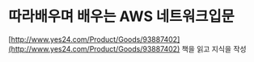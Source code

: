 # 따라배우며 배우는 AWS 네트워크입문
[http://www.yes24.com/Product/Goods/93887402](http://www.yes24.com/Product/Goods/93887402)
책을 읽고 지식을 작성
